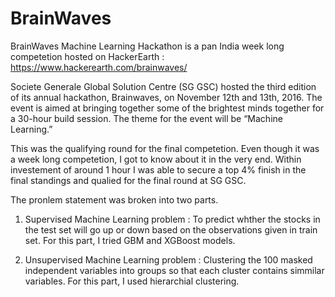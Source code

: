 # BrainWaves
BrainWaves Machine Learning Hackathon is a pan India week long competetion hosted on HackerEarth : https://www.hackerearth.com/brainwaves/

Societe Generale Global Solution Centre (SG GSC) hosted the third edition of its annual hackathon, Brainwaves, on November 12th and 13th, 2016. The event is aimed at bringing together some of the brightest minds together for a 30-hour build session. The theme for the event will be “Machine Learning.”

This was the qualifying round for the final competetion. Even though it was a week long competetion, I got to know about it in the very end. Within investement of around 1 hour I was able to secure a top 4% finish in the final standings and qualied for the final round at SG GSC.

The pronlem statement was broken into two parts.

1. Supervised Machine Learning problem : To predict whther the stocks in the test set will go up or down based on the observations given in train set. For this part, I tried GBM and XGBoost models.

2. Unsupervised Machine Learning problem : Clustering the 100 masked independent variables into groups so that each cluster contains simmilar variables. For this part, I used hierarchial clustering.
